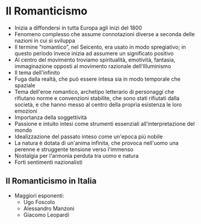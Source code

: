 # Il Romanticismo

- Inizia a diffondersi in tutta Europa agli inizi del 1800
- Fenomeno complesso che assume connotazioni diverse a seconda delle nazioni in cui si sviluppa
- Il termine “romantico”, nel Seicento, era usato in modo spregiativo; in questo periodo invece inizia ad assumere un significato positivo
- Al centro del movimento troviamo spiritualità, emotività, fantasia, immaginazione opposti al movimento razionale dell'Illuminismo
- Il tema dell'infinito
- Fuga dalla realtà, che può essere intesa sia in modo temporale che spaziale
- Tema dell'eroe romantico, archetipo letterario di personaggi che rifiutano norme e convenzioni stabilite, che sono stati rifiutati dalla società, e che hanno messo al centro della propria esistenza le loro emozioni
- Importanza della soggettività
- Passione e intuito intesi come strumenti essenziali all'interpretazione del mondo
- Idealizzazione del passato inteso come un'epoca più nobile
- La natura è dotata di un'anima infinita, che provoca nell'uomo una perenne e struggente tensione verso l'immenso
- Nostalgia per l'armonia perduta tra uomo e natura
- Forti sentimenti nazionalisti

## Il Romanticismo in Italia

- Maggiori esponenti:
	- Ugo Foscolo
	- Alessandro Manzoni
	- Giacomo Leopardi